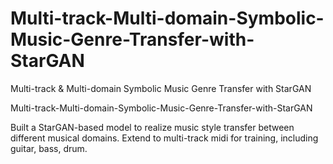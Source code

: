 # Multi-track-Multi-domain-Symbolic-Music-Genre-Transfer-with-StarGAN
Multi-track &amp; Multi-domain Symbolic Music Genre Transfer with StarGAN


Multi-track-Multi-domain-Symbolic-Music-Genre-Transfer-with-StarGAN

Built a StarGAN-based model to realize music style transfer between different musical domains.
Extend to multi-track midi for training, including guitar, bass, drum. 

